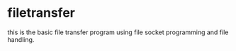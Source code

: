 # filetransfer
this is the basic file transfer program using file socket programming and file handling.
